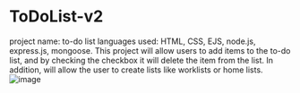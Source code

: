 # ToDoList-v2
project name: to-do list
languages used: HTML, CSS, EJS, node.js, express.js, mongoose.
This project will allow users to add items to the to-do list, and by checking the checkbox it will delete the item from the list. In addition, will allow the user to create lists like worklists or home lists. 
![image](https://user-images.githubusercontent.com/63556283/139296024-58b86598-3f17-43bb-bdd7-77564b46dabc.png)
